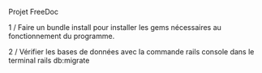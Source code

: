 Projet FreeDoc

1 / Faire un bundle install pour installer les gems nécessaires au fonctionnement du programme.

2 / Vérifier les bases de données avec la commande rails console dans le terminal  rails db:migrate
